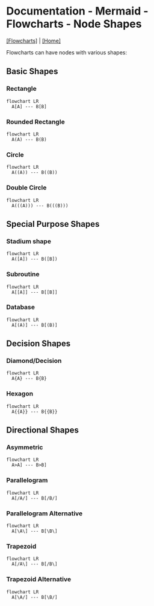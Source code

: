 # Documentation - Mermaid - Flowcharts - Node Shapes
[[Flowcharts]](./README.md) | [[Home]](/README.md)

Flowcharts can have nodes with various shapes:



## Basic Shapes

### Rectangle
```mermaid
flowchart LR
  A[A] --- B[B]
```

### Rounded Rectangle
```mermaid
flowchart LR
  A(A) --- B(B)
```

### Circle
```mermaid
flowchart LR
  A((A)) --- B((B))
```

### Double Circle
```mermaid
flowchart LR
  A(((A))) --- B(((B)))
```



## Special Purpose Shapes

### Stadium shape
```mermaid
flowchart LR
  A([A]) --- B([B])
```

### Subroutine
```mermaid
flowchart LR
  A[[A]] --- B[[B]]
```

### Database
```mermaid
flowchart LR
  A[(A)] --- B[(B)]
```



## Decision Shapes

### Diamond/Decision
```mermaid
flowchart LR
  A{A} --- B{B}
```

### Hexagon
```mermaid
flowchart LR
  A{{A}} --- B{{B}}
```



## Directional Shapes

### Asymmetric
```mermaid
flowchart LR
  A>A] --- B>B]
```

### Parallelogram
```mermaid
flowchart LR
  A[/A/] --- B[/B/]
```

### Parallelogram Alternative
```mermaid
flowchart LR
  A[\A\] --- B[\B\]
```

### Trapezoid
```mermaid
flowchart LR
  A[/A\] --- B[/B\]
```

### Trapezoid Alternative
```mermaid
flowchart LR
  A[\A/] --- B[\B/]
```
